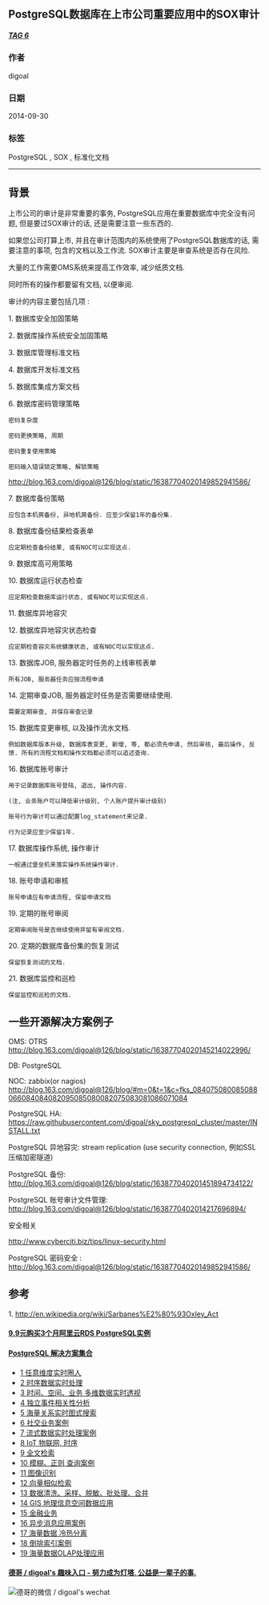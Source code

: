 ## PostgreSQL数据库在上市公司重要应用中的SOX审计   
##### [TAG 6](../class/6.md)
     
### 作者     
digoal      
        
### 日期      
2014-09-30                                
      
### 标签                                                                                                                      
PostgreSQL , SOX , 标准化文档     
    
----      
    
## 背景    
上市公司的审计是非常重要的事务, PostgreSQL应用在重要数据库中完全没有问题, 但是要过SOX审计的话, 还是需要注意一些东西的.  
  
如果您公司打算上市, 并且在审计范围内的系统使用了PostgreSQL数据库的话, 需要注意的事项, 包含的文档以及工作流. SOX审计主要是审查系统是否存在风险.  
  
大量的工作需要OMS系统来提高工作效率, 减少纸质文档.  
  
同时所有的操作都要留有文档, 以便审阅.  
  
审计的内容主要包括几项 :   
  
1\. 数据库安全加固策略  
  
2\. 数据库操作系统安全加固策略  
  
3\. 数据库管理标准文档  
  
4\. 数据库开发标准文档  
  
5\. 数据库集成方案文档  
  
6\. 数据库密码管理策略  
  
    密码复杂度  
  
    密码更换策略, 周期  
  
    密码重复使用策略  
  
    密码输入错误锁定策略, 解锁策略  
  
http://blog.163.com/digoal@126/blog/static/16387704020149852941586/  
  
7\. 数据库备份策略  
  
    应包含本机房备份, 异地机房备份. 应至少保留1年的备份集.  
  
8\. 数据库备份结果检查表单  
  
    应定期检查备份结果, 或有NOC可以实现这点.  
  
9\. 数据库高可用策略  
  
10\. 数据库运行状态检查  
  
    应定期检查数据库运行状态, 或有NOC可以实现这点.  
  
11\. 数据库异地容灾  
  
12\. 数据库异地容灾状态检查  
  
    应定期检查容灾系统健康状态, 或有NOC可以实现这点.  
  
13\. 数据库JOB, 服务器定时任务的上线审核表单  
  
    所有JOB, 服务器任务应按流程申请  
  
14\. 定期审查JOB, 服务器定时任务是否需要继续使用.  
  
    需要定期审查, 并保存审查记录  
  
15\. 数据库变更审核, 以及操作流水文档.  
  
    例如数据库版本升级, 数据库表变更, 新增, 等, 都必须先申请, 然后审核, 最后操作, 反馈. 所有的流程文档和操作文档都必须可以追述查询.  
  
16\. 数据库账号审计  
  
    用于记录数据库账号登陆, 退出, 操作内容.  
  
    (注, 业务账户可以降低审计级别, 个人账户提升审计级别)  
  
    账号行为审计可以通过配置log_statement来记录.  
  
    行为记录应至少保留1年.  
  
17\. 数据库操作系统, 操作审计  
  
    一般通过堡垒机来落实操作系统操作审计.  
  
18\. 账号申请和审核  
  
    账号申请应有申请流程, 保留申请文档  
  
19\. 定期的账号审阅  
  
    定期审阅账号是否继续使用并留有审阅文档.  
  
20\. 定期的数据库备份集的恢复测试  
  
    保留恢复测试的文档.  
  
21\. 数据库监控和巡检  
  
    保留监控和巡检的文档.  
  
## 一些开源解决方案例子
  
OMS: OTRS  http://blog.163.com/digoal@126/blog/static/16387704020145214022996/  
  
DB: PostgreSQL  
  
NOC: zabbix(or nagios)   http://blog.163.com/digoal@126/blog/#m=0&t=1&c=fks_084075080085088066084084082095085080082075083081086071084  
  
PostgreSQL HA: https://raw.githubusercontent.com/digoal/sky_postgresql_cluster/master/INSTALL.txt  
  
PostgreSQL 异地容灾: stream replication (use security connection, 例如SSL压缩加密隧道)  
  
PostgreSQL 备份: http://blog.163.com/digoal@126/blog/static/163877040201451894734122/  
  
PostgreSQL 账号审计文件管理: http://blog.163.com/digoal@126/blog/static/1638770402014217696894/  
  
安全相关  
  
http://www.cyberciti.biz/tips/linux-security.html  
  
PostgreSQL 密码安全 :  http://blog.163.com/digoal@126/blog/static/16387704020149852941586/  
  
## 参考  
1\. http://en.wikipedia.org/wiki/Sarbanes%E2%80%93Oxley_Act  
  
                                                          
                                                                  
                        
  
  
  
  
  
  
  
  
  
  
  
  
  
  
  
  
  
  
  
  
  
  
  
  
  
  
  
  
  
  
  
  
  
  
  
  
  
  
  
  
  
  
  
  
  
  
  
  
  
  
  
  
  
  
  
#### [9.9元购买3个月阿里云RDS PostgreSQL实例](https://www.aliyun.com/database/postgresqlactivity "57258f76c37864c6e6d23383d05714ea")
  
  
#### [PostgreSQL 解决方案集合](https://yq.aliyun.com/topic/118 "40cff096e9ed7122c512b35d8561d9c8")
- [1 任意维度实时圈人](https://yq.aliyun.com/topic/118 "40cff096e9ed7122c512b35d8561d9c8")
- [2 时序数据实时处理](https://yq.aliyun.com/topic/118 "40cff096e9ed7122c512b35d8561d9c8")
- [3 时间、空间、业务 多维数据实时透视](https://yq.aliyun.com/topic/118 "40cff096e9ed7122c512b35d8561d9c8")
- [4 独立事件相关性分析](https://yq.aliyun.com/topic/118 "40cff096e9ed7122c512b35d8561d9c8")
- [5 海量关系实时图式搜索](https://yq.aliyun.com/topic/118 "40cff096e9ed7122c512b35d8561d9c8")
- [6 社交业务案例](https://yq.aliyun.com/topic/118 "40cff096e9ed7122c512b35d8561d9c8")
- [7 流式数据实时处理案例](https://yq.aliyun.com/topic/118 "40cff096e9ed7122c512b35d8561d9c8")
- [8 IoT 物联网, 时序](https://yq.aliyun.com/topic/118 "40cff096e9ed7122c512b35d8561d9c8")
- [9 全文检索](https://yq.aliyun.com/topic/118 "40cff096e9ed7122c512b35d8561d9c8")
- [10 模糊、正则 查询案例](https://yq.aliyun.com/topic/118 "40cff096e9ed7122c512b35d8561d9c8")
- [11 图像识别](https://yq.aliyun.com/topic/118 "40cff096e9ed7122c512b35d8561d9c8")
- [12 向量相似检索](https://yq.aliyun.com/topic/118 "40cff096e9ed7122c512b35d8561d9c8")
- [13 数据清洗、采样、脱敏、批处理、合并](https://yq.aliyun.com/topic/118 "40cff096e9ed7122c512b35d8561d9c8")
- [14 GIS 地理信息空间数据应用](https://yq.aliyun.com/topic/118 "40cff096e9ed7122c512b35d8561d9c8")
- [15 金融业务](https://yq.aliyun.com/topic/118 "40cff096e9ed7122c512b35d8561d9c8")
- [16 异步消息应用案例](https://yq.aliyun.com/topic/118 "40cff096e9ed7122c512b35d8561d9c8")
- [17 海量数据 冷热分离](https://yq.aliyun.com/topic/118 "40cff096e9ed7122c512b35d8561d9c8")
- [18 倒排索引案例](https://yq.aliyun.com/topic/118 "40cff096e9ed7122c512b35d8561d9c8")
- [19 海量数据OLAP处理应用](https://yq.aliyun.com/topic/118 "40cff096e9ed7122c512b35d8561d9c8")
  
  
#### [德哥 / digoal's 趣味入口 - 努力成为灯塔, 公益是一辈子的事.](https://github.com/digoal/blog/blob/master/README.md "22709685feb7cab07d30f30387f0a9ae")
  
  
![德哥的微信 / digoal's wechat](../pic/digoal_weixin.jpg "f7ad92eeba24523fd47a6e1a0e691b59")
  
